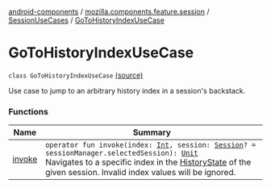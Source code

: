[android-components](../../../index.md) / [mozilla.components.feature.session](../../index.md) / [SessionUseCases](../index.md) / [GoToHistoryIndexUseCase](./index.md)

# GoToHistoryIndexUseCase

`class GoToHistoryIndexUseCase` [(source)](https://github.com/mozilla-mobile/android-components/blob/master/components/feature/session/src/main/java/mozilla/components/feature/session/SessionUseCases.kt#L182)

Use case to jump to an arbitrary history index in a session's backstack.

### Functions

| Name | Summary |
|---|---|
| [invoke](invoke.md) | `operator fun invoke(index: `[`Int`](https://kotlinlang.org/api/latest/jvm/stdlib/kotlin/-int/index.html)`, session: `[`Session`](../../../mozilla.components.browser.session/-session/index.md)`? = sessionManager.selectedSession): `[`Unit`](https://kotlinlang.org/api/latest/jvm/stdlib/kotlin/-unit/index.html)<br>Navigates to a specific index in the [HistoryState](#) of the given session. Invalid index values will be ignored. |
